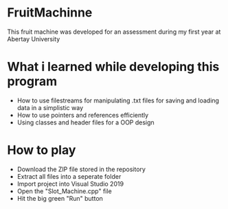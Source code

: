 # FruitMachinne

This fruit machine was developed for an assessment during my first year at Abertay University

# What i learned while developing this program 

* How to use filestreams for manipulating .txt files for saving and loading data in a simplistic way
* How to use pointers and references efficiently
* Using classes and header files for a OOP design 

# How to play

* Download the ZIP file stored in the repository
* Extract all files into a seperate folder
* Import project into Visual Studio 2019    
* Open the "Slot_Machine.cpp" file
* Hit the big green "Run" button
